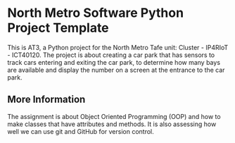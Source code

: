 # North Metro Software Python Project Template

This is AT3, a Python project for the North Metro Tafe unit: Cluster - IP4RIoT - ICT40120.
The project is about creating a car park that has sensors to track cars entering and exiting the car park,
to determine how many bays are available and display the number on a screen at the entrance to the car park.

## More Information
The assignment is about Object Oriented Programming (OOP) and how to make classes that have attributes and methods.
It is also assessing how well we can use git and GitHub for version control.